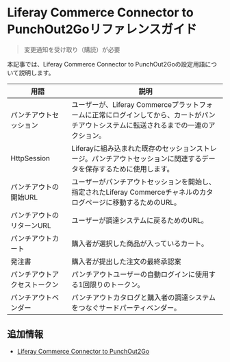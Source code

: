# Liferay Commerce Connector to PunchOut2Goリファレンスガイド

> 変更通知を受け取り（購読）が必要

本記事では、Liferay Commerce Connector to PunchOut2Goの設定用語について説明します。

| 用語             | 説明                                                                          |
| -------------- | --------------------------------------------------------------------------- |
| パンチアウトセッション    | ユーザーが、Liferay Commerceプラットフォームに正常にログインしてから、カートがパンチアウトシステムに転送されるまでの一連のアクション。 |
| HttpSession    | Liferayに組み込まれた既存のセッションストレージ。パンチアウトセッションに関連するデータを保存するために使用します。               |
| パンチアウトの開始URL   | ユーザーがパンチアウトセッションを開始し、指定されたLiferay Commerceチャネルのカタログページに移動するためのURL。          |
| パンチアウトのリターンURL | ユーザーが調達システムに戻るためのURL。                                                       |
| パンチアウトカート      | 購入者が選択した商品が入っているカート。                                                        |
| 発注書            | 購入者が提出した注文の最終承認案                                                            |
| パンチアウトアクセストークン | パンチアウトユーザーの自動ログインに使用する1回限りのトークン。                                            |
| パンチアウトベンダー     | パンチアウトカタログと購入者の調達システムをつなぐサードパーティベンダー。                                       |

<a name="additional-information" />

## 追加情報

* [Liferay Commerce Connector to PunchOut2Go](./liferay-commerce-connector-to-punchout2go.md)
